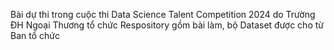 Bài dự thi trong cuộc thi Data Science Talent Competition 2024 do Trường ĐH Ngoại Thương tổ chức
Respository gồm bài làm, bộ Dataset được cho từ Ban tổ chức
